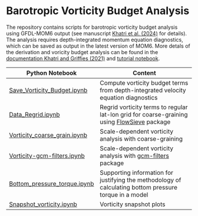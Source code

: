 # Barotropic Vorticity Budget Analysis

The repository contains scripts for barotropic vorticity budget analysis using GFDL-MOM6 output (see manuscript [Khatri et al. (2024)](https://doi.org/10.1029/2023MS003813) for details). The analysis requires depth-integrated momentum equation diagnostics, which can be saved as output in the latest version of MOM6. More detals of the derivation and voricity budget analysis can be found in the [documentation Khatri and Griffies (2021)](https://hmkhatri.github.io/docs/MOM6_velocity_vorticity.pdf) and [tutorial notebook](https://mom6-analysiscookbook.readthedocs.io/en/latest/notebooks/Closing_vorticity_budget.html).

| Python Notebook | Content |
| --- | --- |
|[Save_Vorticity_Budget.ipynb](./Analysis/Save_Vorticity_Budget.ipynb) | Compute vorticity budget terms from depth-integrated velocity equation diagnostics |
| [Data_Regrid.ipynb](./Analysis/Data_Regrid.ipynb) | Regrid vorticity terms to regular lat-lon grid for coarse-graining using [FlowSieve](https://github.com/husseinaluie/FlowSieve) package |
| [Vorticity_coarse_grain.ipynb](./JAMES_Paper_Plots/Vorticity_coarse_grain.ipynb) | Scale-dependent vorticity analysis with coarse-graining |
| [Vorticity-gcm-filters.ipynb](./JAMES_Paper_Plots/Vorticity-gcm-filters.ipynb) |  Scale-dependent vorticity analysis with [gcm-filters](https://github.com/ocean-eddy-cpt/gcm-filters) package |
| [Bottom_pressure_torque.ipynb](./JAMES_Paper_Plots/Bottom_pressure_torque.ipynb) | Supporting information for justifying the methodology of calculating bottom pressure torque in a model |
| [Snapshot_vorticity.ipynb](./JAMES_Paper_Plots/Snapshot_vorticity.ipynb) | Vorticity snapshot plots |   
